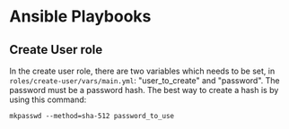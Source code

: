 # Ansible Playbooks

## Create User role

In the create user role, there are two variables which needs to be set, in `roles/create-user/vars/main.yml`: "user_to_create" and "password". The password must be a password hash. The best way to create a hash is by using this command:

```
mkpasswd --method=sha-512 password_to_use
```
